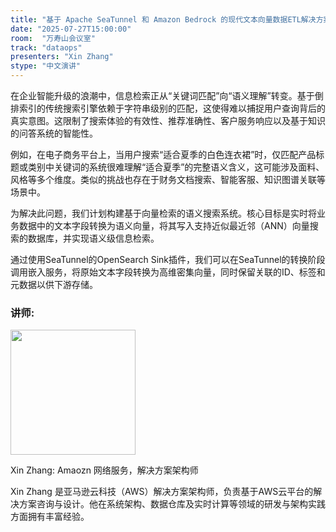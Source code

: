 ```yaml
---
title: "基于 Apache SeaTunnel 和 Amazon Bedrock 的现代文本向量数据ETL解决方案"
date: "2025-07-27T15:00:00"
room:  "万寿山会议室"
track: "dataops"
presenters: "Xin Zhang"
stype: "中文演讲"
---
```


在企业智能升级的浪潮中，信息检索正从“关键词匹配”向“语义理解”转变。基于倒排索引的传统搜索引擎依赖于字符串级别的匹配，这使得难以捕捉用户查询背后的真实意图。这限制了搜索体验的有效性、推荐准确性、客户服务响应以及基于知识的问答系统的智能性。

例如，在电子商务平台上，当用户搜索“适合夏季的白色连衣裙”时，仅匹配产品标题或类别中关键词的系统很难理解“适合夏季”的完整语义含义，这可能涉及面料、风格等多个维度。类似的挑战也存在于财务文档搜索、智能客服、知识图谱关联等场景中。

为解决此问题，我们计划构建基于向量检索的语义搜索系统。核心目标是实时将业务数据中的文本字段转换为语义向量，将其写入支持近似最近邻（ANN）向量搜索的数据库，并实现语义级信息检索。

通过使用SeaTunnel的OpenSearch Sink插件，我们可以在SeaTunnel的转换阶段调用嵌入服务，将原始文本字段转换为高维密集向量，同时保留关联的ID、标签和元数据以供下游存储。

### 讲师:

<img src="https://sessionize.com/image/2a81-400o400o1-Jsau5kyb24ZgXpGbt5aVrk.png" width="200" /><br/>

Xin Zhang: Amaozn 网络服务，解决方案架构师

Xin Zhang 是亚马逊云科技（AWS）解决方案架构师，负责基于AWS云平台的解决方案咨询与设计。他在系统架构、数据仓库及实时计算等领域的研发与架构实践方面拥有丰富经验。